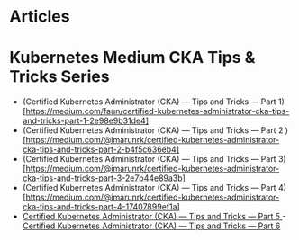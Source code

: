 # Articles 

# Kubernetes Medium CKA Tips & Tricks Series
- (Certified Kubernetes Administrator (CKA) — Tips and Tricks — Part 1)[https://medium.com/faun/certified-kubernetes-administrator-cka-tips-and-tricks-part-1-2e98e9b31de4]
- (Certified Kubernetes Administrator (CKA) — Tips and Tricks — Part 2
)[https://medium.com/@imarunrk/certified-kubernetes-administrator-cka-tips-and-tricks-part-2-b4f5c636eb4]
- (Certified Kubernetes Administrator (CKA) — Tips and Tricks — Part 3)[https://medium.com/@imarunrk/certified-kubernetes-administrator-cka-tips-and-tricks-part-3-2e7b44e89a3b]
- (Certified Kubernetes Administrator (CKA) — Tips and Tricks — Part 4)[https://medium.com/@imarunrk/certified-kubernetes-administrator-cka-tips-and-tricks-part-4-17407899ef1a]
- [Certified Kubernetes Administrator (CKA) — Tips and Tricks — Part 5
](https://medium.com/@imarunrk/certified-kubernetes-administrator-cka-tips-and-tricks-part-5-869d947412c0)
-[Certified Kubernetes Administrator (CKA) — Tips and Tricks — Part 6](https://medium.com/@imarunrk/certified-kubernetes-administrator-cka-tips-and-tricks-part-6-8d2ffafcfc2b)
